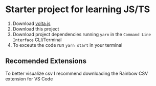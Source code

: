 # Starter project for learning JS/TS
1. Download [volta.js](https://docs.volta.sh/guide/understanding)
2. Download this project
3. Download project dependencies running `yarn` in the `Command Line Interface` CLI/Terminal
3. To exceute the code run `yarn start` in your terminal

## Recomended Extensions
To better visualize csv I recommend downloading the Rainbow CSV extension for VS Code
